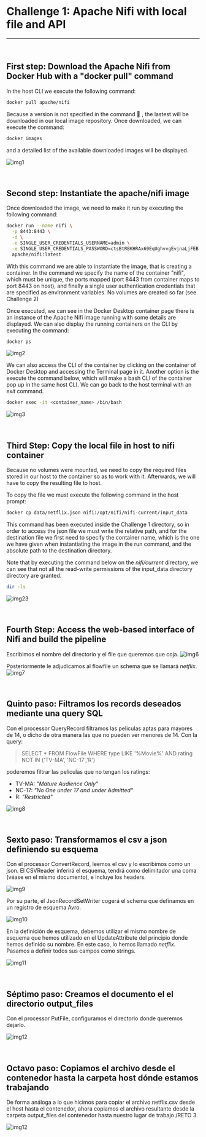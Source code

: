 <br>
<br>

# **Challenge 1: Apache Nifi with local file and API**

---

<br>

## **First step**: Download the Apache Nifi from Docker Hub with a "docker pull" command

In the host CLI we execute the following command:

```bash
docker pull apache/nifi
```

Because a version is not specified in the command :whale: , the lastest will be downloaded in our local image repository. Once downloaded, we can execute the command:

```bash
docker images
```

and a detailed list of the available downloaded images will be displayed.

![img1](pics/pic2_1.png)

<br>

## **Second step**: Instantiate the apache/nifi image

Once downloaded the image, we need to make it run by executing the following command:

```bash
docker run --name nifi \
  -p 8443:8443 \
  -d \
  -e SINGLE_USER_CREDENTIALS_USERNAME=admin \
  -e SINGLE_USER_CREDENTIALS_PASSWORD=ctsBtRBKHRAx69EqUghvvgEvjnaLjFEB \
  apache/nifi:latest
```

With this command we are able to instantiate the image, that is creating a container. In the command we specify the name of the container "nifi", which must be unique, the ports mapped (port 8443 from container maps to port 8443 on host), and finally a single user authentication credentials that are specified as environment variables. No volumes are created so far (see Challenge 2)

Once executed, we can see in the Docker Desktop container page there is an instance of the Apache Nifi image running with some details are displayed. We can also display the running containers on the CLI by executing the command:

```bash
docker ps
```

![img2](pics/pic2_22.png)

We can also access the CLI of the container by clicking on the container of Docker Desktop and accessing the Terminal page in it. Another option is the execute the command below, which will make a bash CLI of the container pop up in the same host CLI. We can go back to the host terminal with an _exit_ command.

```bash
docker exec -it <container_name> /bin/bash
```

![img3](pics/pic2_3.png)

<br>

## **Third Step**: Copy the local file in host to nifi container

Because no volumes were mounted, we need to copy the required files stored in our host to the container so as to work with it. Afterwards, we will have to copy the resulting file to host.

To copy the file we must execute the following command in the host prompt:

```bash
docker cp data/netflix.json nifi:/opt/nifi/nifi-current/input_data
```

This command has been executed inside the Challenge 1 directory, so in order to access the json file we must write the relative path, and for the destination file we first need to specify the container name, which is the one we have given when instantiating the image in the run command, and the absolute path to the destination directory.

Note that by executing the command below on the _nifi/current_ directory, we can see that not all the read-write permissions of the input_data directory directory are granted.

```bash
dir -ls
```

![img23](pics/pic2_23.png)

<br>

## **Fourth Step**: Access the web-based interface of Nifi and build the pipeline

Escribimos el nombre del directorio y el file que queremos que coja.
![img6](pics/pic2_8.png)

Posteriormente le adjudicamos al flowfile un schema que se llamará _netflix_.
![img7](pics/pic2_9.png)

<br>

## **Quinto paso**: Filtramos los records deseados mediante una query SQL

Con el processor QueryRecord filtramos las peliculas aptas para mayores de 14, o dicho de otra manera las que no pueden ver menores de 14. Con la query:

> SELECT \* FROM FlowFile WHERE type LIKE '%Movie%' AND rating NOT IN ('TV-MA', 'NC-17','R')

poderemos filtrar las peliculas que no tengan los ratings:

- TV-MA: _"Mature Audience Only"_
- NC-17: _"No One under 17 and under Admitted"_
- R: _"Restricted"_

![img8](pics/pic2_10.png)

<br>

## **Sexto paso**: Transformamos el csv a json definiendo su esquema

Con el processor ConvertRecord, leemos el csv y lo escribimos como un json. El CSVReader inferirá el esquema, tendrá como delimitador una coma (véase en el mismo documento), e incluye los headers.

![img9](pics/pic2_18.png)

Por su parte, el JsonRecordSetWriter cogerá el schema que definamos en un registro de esquema Avro.

![img10](pics/pic2_20.png)

En la definición de esquema, debemos utilizar el mismo nombre de esquema que hemos utilizado en el UpdateAttribute del principio donde hemos definido su nombre. En este caso, lo hemos llamado _netflix_. Pasamos a definir todos sus campos como strings.

![img11](pics/pic2_16.png)

<br>

## **Séptimo paso**: Creamos el documento el el directorio output_files

Con el processor PutFile, configuramos el directorio donde queremos dejarlo.

![img12](pics/pic2_13.png)

<br>

## **Octavo paso**: Copiamos el archivo desde el contenedor hasta la carpeta host dónde estamos trabajando

De forma análoga a lo que hicimos para copiar el archivo netflix.csv desde el host hasta el contenedor, ahora copiamos el archivo resultante desde la carpeta output_files del contenedor hasta nuestro lugar de trabajo /RETO 3.

![img12](pics/pic2_17.png)
